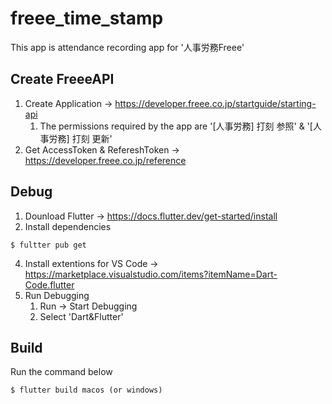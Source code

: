 # freee_time_stamp

This app is attendance recording app for '人事労務Freee'

## Create FreeeAPI

1. Create Application -> https://developer.freee.co.jp/startguide/starting-api
   1. The permissions required by the app are '\[人事労務\] 打刻 参照' & '\[人事労務\] 打刻 更新'
2. Get AccessToken & RefereshToken -> https://developer.freee.co.jp/reference

## Debug

1. Dounload Flutter -> https://docs.flutter.dev/get-started/install
2. Install dependencies

```
$ fultter pub get
```

4. Install extentions for VS Code -> https://marketplace.visualstudio.com/items?itemName=Dart-Code.flutter
5. Run Debugging
   1. Run -> Start Debugging
   2. Select 'Dart&Flutter'

## Build

Run the command below

```
$ flutter build macos (or windows)
```